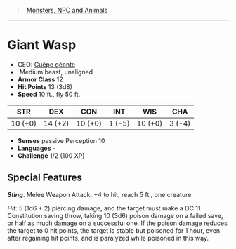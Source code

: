 ﻿---
!MonsterItem
Family: MonsterVO
Type: beast
Size: Medium
Alignment: unaligned
ArmorClass: 12
HitPoints: 13 (3d8)
Speed: 10 ft., fly 50 ft.
Strength: 10 (+0)
Dexterity: 14 (+2)
Constitution: 10 (+0)
Intelligence: ' 1 (-5)'
Wisdom: 10 (+0)
Charisma: ' 3 (-4)'
Senses: passive Perception 10
Languages: '-'
Challenge: 1/2 (100 XP)
Id: monsters_vo.md#giant-wasp
ParentLink: monsters_vo.md#monsters-npc-and-animals
Name: Giant Wasp
ParentName: Monsters, NPC and Animals
NameLevel: 1
AltName: '[Guêpe géante](hd_monsters_guepe_geante.md)'
Attributes: {}
AttributesDictionary: >+
  {}

---
> [Monsters, NPC and Animals](srd_monsters.md)

---

# Giant Wasp

- CEO: [Guêpe géante](hd_monsters_guepe_geante.md)
-  Medium beast, unaligned
- **Armor Class** 12
- **Hit Points** 13 (3d8)
- **Speed** 10 ft., fly 50 ft.

|STR|DEX|CON|INT|WIS|CHA|
|---|---|---|---|---|---|
|10 (+0)|14 (+2)|10 (+0)| 1 (-5)|10 (+0)| 3 (-4)|

- **Senses** passive Perception 10
- **Languages** -
- **Challenge** 1/2 (100 XP)

## Special Features

**_Sting_**. Melee Weapon Attack: +4 to hit, reach 5 ft., one creature.

_Hit_: 5 (1d6 + 2) piercing damage, and the target must make a DC 11 Constitution saving throw, taking 10 (3d6) poison damage on a failed save, or half as much damage on a successful one. If the poison damage reduces the target to 0 hit points, the target is stable but poisoned for 1 hour, even after regaining hit points, and is paralyzed while poisoned in this way.

